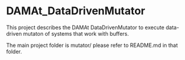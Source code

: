 # DAMAt_DataDrivenMutator

This project describes the DAMAt DataDrivenMutator to execute data-driven mutaton of systems that work with buffers.

The main project folder is mutator/ please refer to README.md in that folder.


